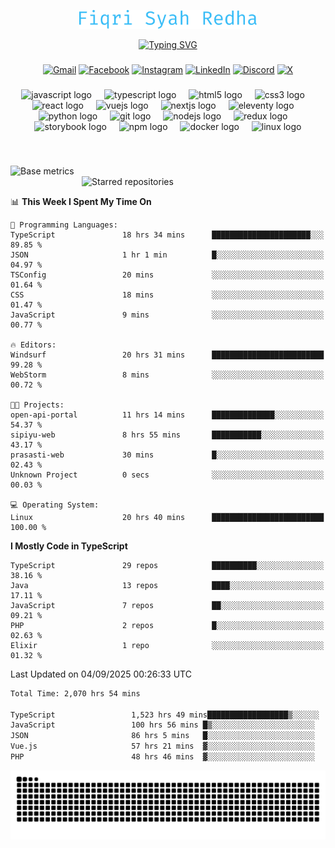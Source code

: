 <p align="center">
  <img src="./assets/name.svg" height="30" alt="Fiqri Syah Redha" />
</p>

<p align="center">
  <a href="https://git.io/typing-svg"><img src="https://readme-typing-svg.demolab.com?font=Fira+Code&pause=1000&center=true&vCenter=true&random=false&width=435&lines=Mid-Level+Frontend+Engineer;2%2B+years+experience;Always+learning+new+things" alt="Typing SVG" /></a>
</p>

###

<div align="center">

[![Gmail](https://img.shields.io/badge/Gmail-D14836?logo=gmail&logoColor=white)](mailto:fiqrisyahredha@gmail.com)
[![Facebook](https://img.shields.io/badge/Facebook-%231877F2.svg?logo=Facebook&logoColor=white)](https://www.facebook.com/fiqrisyahredha)
[![Instagram](https://img.shields.io/badge/Instagram-%23E4405F.svg?logo=Instagram&logoColor=white)](https://instagram.com/fiqrisyahredha)
[![LinkedIn](https://img.shields.io/badge/Linkedin-%230077B5.svg?logo=linkedin&logoColor=white)](https://www.linkedin.com/in/fiqrisyahredha)
[![Discord](https://img.shields.io/badge/Discord-%235865F2.svg?&logo=discord&logoColor=white)](https://discordapp.com/users/484183499050582027)
[![X](https://img.shields.io/badge/X-%23000000.svg?logo=X&logoColor=white)](https://x.com/fiqrisyahredha)

</div>

###

<div align="center">
  <img src="https://cdn.jsdelivr.net/gh/devicons/devicon/icons/javascript/javascript-original.svg" height="32" alt="javascript logo"  />
  <img width="12" />
  <img src="https://cdn.jsdelivr.net/gh/devicons/devicon/icons/typescript/typescript-original.svg" height="32" alt="typescript logo"  />
  <img width="12" />
  <img src="https://cdn.jsdelivr.net/gh/devicons/devicon/icons/html5/html5-original.svg" height="32" alt="html5 logo"  />
  <img width="12" />
  <img src="https://cdn.jsdelivr.net/gh/devicons/devicon/icons/css3/css3-original.svg" height="32" alt="css3 logo"  />
  <img width="12" />
  <img src="https://cdn.jsdelivr.net/gh/devicons/devicon/icons/react/react-original.svg" height="32" alt="react logo"  />
  <img width="12" />
  <img src="https://cdn.jsdelivr.net/gh/devicons/devicon/icons/vuejs/vuejs-original.svg" height="32" alt="vuejs logo"  />
  <img width="12" />
  <img src="https://cdn.jsdelivr.net/gh/devicons/devicon/icons/nextjs/nextjs-original.svg" height="32" alt="nextjs logo"  />
  <img width="12" />
  <img src="https://cdn.jsdelivr.net/gh/devicons/devicon/icons/eleventy/eleventy-original.svg" height="32" alt="eleventy logo"  />
  <img width="12" />
  <img src="https://cdn.jsdelivr.net/gh/devicons/devicon/icons/python/python-original.svg" height="32" alt="python logo"  />
  <img width="12" />
  <img src="https://cdn.jsdelivr.net/gh/devicons/devicon/icons/git/git-original.svg" height="32" alt="git logo"  />
  <img width="12" />
  <img src="https://cdn.jsdelivr.net/gh/devicons/devicon/icons/nodejs/nodejs-original.svg" height="32" alt="nodejs logo"  />
  <img width="12" />
  <img src="https://cdn.jsdelivr.net/gh/devicons/devicon/icons/redux/redux-original.svg" height="32" alt="redux logo"  />
  <img width="12" />
  <img src="https://cdn.jsdelivr.net/gh/devicons/devicon/icons/storybook/storybook-original.svg" height="32" alt="storybook logo"  />
  <img width="12" />
  <img src="https://cdn.jsdelivr.net/gh/devicons/devicon/icons/npm/npm-original-wordmark.svg" height="32" alt="npm logo"  />
  <img width="12" />
  <img src="https://cdn.jsdelivr.net/gh/devicons/devicon/icons/docker/docker-original.svg" height="32" alt="docker logo"  />
  <img width="12" />
  <img src="https://cdn.jsdelivr.net/gh/devicons/devicon/icons/linux/linux-original.svg" height="32" alt="linux logo"  />
</div>

###

<br clear="both">

<!--START_SECTION:metrics-->

[<img align="left" width="390" alt="Base metrics" src="https://gist.githubusercontent.com/fiqrisr/bbcf04a19349368e6c7873e2f7bbd987/raw/base.svg">](#)
[<img align="right" width="390" alt="Starred repositories" src="https://gist.githubusercontent.com/fiqrisr/bbcf04a19349368e6c7873e2f7bbd987/raw/starred.svg">](#)

<br clear="both">
<p></p>

<!--END_SECTION:metrics-->

<!-- <p align="center"> -->
<!--   <img src="https://github-readme-streak-stats.herokuapp.com/?user=fiqrisr&theme=ayu-mirage&hide_border=false" height="160" /> -->
<!-- </p> -->

<!--START_SECTION:waka1-->
📊 **This Week I Spent My Time On** 

```text
💬 Programming Languages: 
TypeScript               18 hrs 34 mins      ██████████████████████░░░   89.85 % 
JSON                     1 hr 1 min          █░░░░░░░░░░░░░░░░░░░░░░░░   04.97 % 
TSConfig                 20 mins             ░░░░░░░░░░░░░░░░░░░░░░░░░   01.64 % 
CSS                      18 mins             ░░░░░░░░░░░░░░░░░░░░░░░░░   01.47 % 
JavaScript               9 mins              ░░░░░░░░░░░░░░░░░░░░░░░░░   00.77 % 

🔥 Editors: 
Windsurf                 20 hrs 31 mins      █████████████████████████   99.28 % 
WebStorm                 8 mins              ░░░░░░░░░░░░░░░░░░░░░░░░░   00.72 % 

🐱‍💻 Projects: 
open-api-portal          11 hrs 14 mins      ██████████████░░░░░░░░░░░   54.37 % 
sipiyu-web               8 hrs 55 mins       ███████████░░░░░░░░░░░░░░   43.17 % 
prasasti-web             30 mins             █░░░░░░░░░░░░░░░░░░░░░░░░   02.43 % 
Unknown Project          0 secs              ░░░░░░░░░░░░░░░░░░░░░░░░░   00.03 % 

💻 Operating System: 
Linux                    20 hrs 40 mins      █████████████████████████   100.00 % 
```

**I Mostly Code in TypeScript** 

```text
TypeScript               29 repos            ██████████░░░░░░░░░░░░░░░   38.16 % 
Java                     13 repos            ████░░░░░░░░░░░░░░░░░░░░░   17.11 % 
JavaScript               7 repos             ██░░░░░░░░░░░░░░░░░░░░░░░   09.21 % 
PHP                      2 repos             █░░░░░░░░░░░░░░░░░░░░░░░░   02.63 % 
Elixir                   1 repo              ░░░░░░░░░░░░░░░░░░░░░░░░░   01.32 % 
```




 Last Updated on 04/09/2025 00:26:33 UTC
<!--END_SECTION:waka1-->

<!--START_SECTION:waka2-->

```txt
Total Time: 2,070 hrs 54 mins

TypeScript                 1,523 hrs 49 mins██████████████████▒░░░░░░   73.08 %
JavaScript                 100 hrs 56 mins █▒░░░░░░░░░░░░░░░░░░░░░░░   04.84 %
JSON                       86 hrs 5 mins   █░░░░░░░░░░░░░░░░░░░░░░░░   04.13 %
Vue.js                     57 hrs 21 mins  ▓░░░░░░░░░░░░░░░░░░░░░░░░   02.75 %
PHP                        48 hrs 46 mins  ▓░░░░░░░░░░░░░░░░░░░░░░░░   02.34 %
```

<!--END_SECTION:waka2-->

<img src="https://raw.githubusercontent.com/fiqrisr/fiqrisr/output/snake.svg" alt="Snake animation" />
